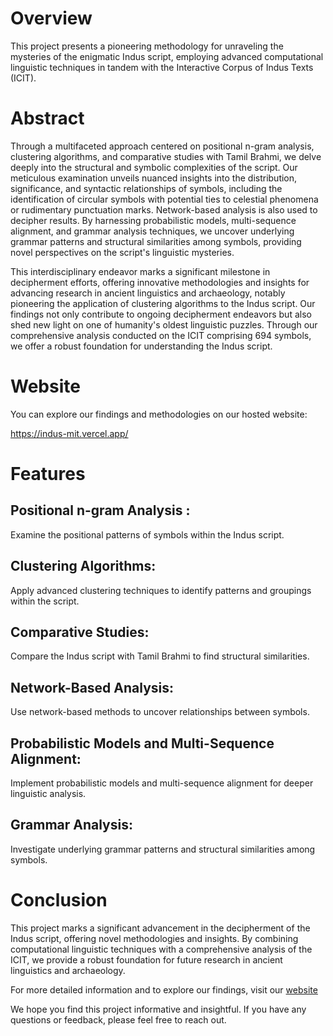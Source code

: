# Overview
This project presents a pioneering methodology for unraveling the mysteries of the enigmatic Indus script, employing advanced computational linguistic techniques in tandem with the Interactive Corpus of Indus Texts (ICIT).

# Abstract
Through a multifaceted approach centered on positional n-gram analysis, clustering algorithms, and comparative studies with Tamil Brahmi, we delve deeply into the structural and symbolic complexities of the script. Our meticulous examination unveils nuanced insights into the distribution, significance, and syntactic relationships of symbols, including the identification of circular symbols with potential ties to celestial phenomena or rudimentary punctuation marks. Network-based analysis is also used to decipher results. By harnessing probabilistic models, multi-sequence alignment, and grammar analysis techniques, we uncover underlying grammar patterns and structural similarities among symbols, providing novel perspectives on the script's linguistic mysteries.

This interdisciplinary endeavor marks a significant milestone in decipherment efforts, offering innovative methodologies and insights for advancing research in ancient linguistics and archaeology, notably pioneering the application of clustering algorithms to the Indus script. Our findings not only contribute to ongoing decipherment endeavors but also shed new light on one of humanity's oldest linguistic puzzles. Through our comprehensive analysis conducted on the ICIT comprising 694 symbols, we offer a robust foundation for understanding the Indus script.

# Website
You can explore our findings and methodologies on our hosted website:

https://indus-mit.vercel.app/

# Features
## Positional n-gram Analysis : 
Examine the positional patterns of symbols within the Indus script.
## Clustering Algorithms: 
Apply advanced clustering techniques to identify patterns and groupings within the script.
## Comparative Studies: 
Compare the Indus script with Tamil Brahmi to find structural similarities.
## Network-Based Analysis: 
Use network-based methods to uncover relationships between symbols.
## Probabilistic Models and Multi-Sequence Alignment: 
Implement probabilistic models and multi-sequence alignment for deeper linguistic analysis.
## Grammar Analysis: 
Investigate underlying grammar patterns and structural similarities among symbols.

# Conclusion
This project marks a significant advancement in the decipherment of the Indus script, offering novel methodologies and insights. By combining computational linguistic techniques with a comprehensive analysis of the ICIT, we provide a robust foundation for future research in ancient linguistics and archaeology.

For more detailed information and to explore our findings, visit our [website](https://indus-mit.vercel.app/)

We hope you find this project informative and insightful. If you have any questions or feedback, please feel free to reach out.
